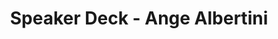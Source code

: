 ---
title: Speaker Deck - Ange Albertini
description: 
url: https://speakerdeck.com/ange
image:
    # url: '/assets/images/cafe.png'
    # alt: 'Cafe'
tags: ['infosec']
listedDate: 2023-11-08
published: true
---